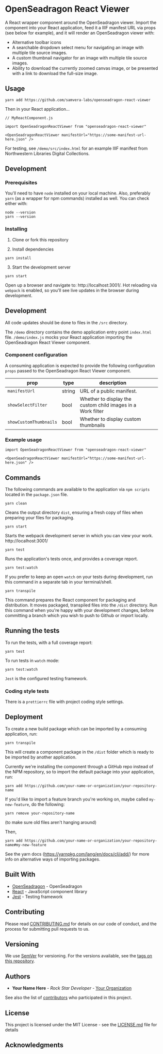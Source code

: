 # OpenSeadragon React Viewer

A React wrapper component around the OpenSeadragon viewer. Import the component into your React application, feed it a IIIF manifest URL via props (see below for example), and it will render an OpenSeadragon viewer with:

- Alternative toolbar icons
- A searchable dropdown select menu for navigating an image with multiple tile source images.
- A custom thumbnail navigator for an image with multiple tile source images.
- Ability to download the currently zoomed canvas image, or be presented with a link to download the full-size image.

## Usage

```
yarn add https://github.com/samvera-labs/openseadragon-react-viewer

```

Then in your React application...

```
// MyReactComponent.js

import OpenSeadragonReactViewer from "openseadragon-react-viewer"

<OpenSeadragonReactViewer manifestUrl="https://some-manifest-url-here.json" />
```

For testing, see `/demo/src/index.html` for an example IIIF manifest from Northwestern Libraries Digital Collections.

## Development

### Prerequisites

You'll need to have `node` installed on your local machine. Also, preferably `yarn` (as a wrapper for npm commands) installed as well. You can check either with:

```
node --version
yarn --version
```

### Installing

1. Clone or fork this repository

2. Install dependencies

```
yarn install
```

3. Start the development server

```
yarn start
```

Open up a browser and navigate to: http://localhost:3001/. Hot reloading via `webpack` is enabled, so you'll see live updates in the browser during development.

## Development

All code updates should be done to files in the `/src` directory.

The `/demo` directory contains the demo application entry point `index.html` file. `/demo/index.js` mocks your React application importing the OpenSeadragon React Viewer component.

### Component configuration

A consuming application is expected to provide the following configuration `props` passed to the OpenSeadragon React Viewer component.

| prop                   | type   | description                                                 |     |     |
| ---------------------- | ------ | ----------------------------------------------------------- | --- | --- |
| `manifestUrl`          | string | URL of a public manifest.                                   |     |     |
| `showSelectFilter`     | bool   | Whether to display the custom child images in a Work filter |     |     |
| `showCustomThumbnails` | bool   | Whether to display custom thumbnails                        |     |     |

### Example usage

```
import OpenSeadragonReactViewer from "openseadragon-react-viewer"

<OpenSeadragonReactViewer manifestUrl="https://some-manifest-url-here.json" />
```

## Commands

The following commands are available to the application via `npm scripts` located in the `package.json` file.

```
yarn clean
```

Cleans the output directory `dist`, ensuring a fresh copy of files when preparing your files for packaging.

```
yarn start
```

Starts the webpack development server in which you can view your work. http://localhost:3001/

```
yarn test
```

Runs the application's tests once, and provides a coverage report.

```
yarn test:watch
```

If you prefer to keep an open `watch` on your tests during development, run this command in a separate tab in your terminal/shell.

```
yarn transpile
```

This command prepares the React component for packaging and distribution. It moves packaged, transpiled files into the `/dist` directory. Run this command when you're happy with your development changes, before committing a branch which you wish to push to Github or import locally.

## Running the tests

To run the tests, with a full coverage report:

```
yarn test
```

To run tests in `watch` mode:

```
yarn test:watch
```

`Jest` is the configured testing framework.

### Coding style tests

There is a `prettierrc` file with project coding style settings.

## Deployment

To create a new build package which can be imported by a consuming application, run:

```
yarn transpile
```

This will create a component package in the `/dist` folder which is ready to be imported by another application.

Currently we're installing the component through a GitHub repo instead of the NPM repository, so to import the default package into your application, run:

```
yarn add https://github.com/your-name-or-organization/your-repository-name
```

If you'd like to import a feature branch you're working on, maybe called `my-new-feature`, do the following:

```
yarn remove your-repository-name
```

(to make sure old files aren't hanging around)

Then,

```
yarn add https://github.com/your-name-or-organization/your-repository-name#my-new-feature
```

See the yarn docs (https://yarnpkg.com/lang/en/docs/cli/add/) for more info on alternative ways of importing packages.

## Built With

- [OpenSeadragon](https://openseadragon.github.io/) - OpenSeadragon
- [React](https://reactjs.org/) - JavaScript component library
- [Jest](https://jestjs.io/) - Testing framework

## Contributing

Please read [CONTRIBUTING.md](contributing.md) for details on our code of conduct, and the process for submitting pull requests to us.

## Versioning

We use [SemVer](http://semver.org/) for versioning. For the versions available, see the [tags on this repository](https://github.com/your-name-or-organization/your-repository-name/tags).

## Authors

- **Your Name Here** - _Rock Star Developer_ - [Your Organization](#)

See also the list of [contributors](https://github.com/your-name-or-organization/your-repository-name/contributors) who participated in this project.

## License

This project is licensed under the MIT License - see the [LICENSE.md](LICENSE.md) file for details

## Acknowledgments
